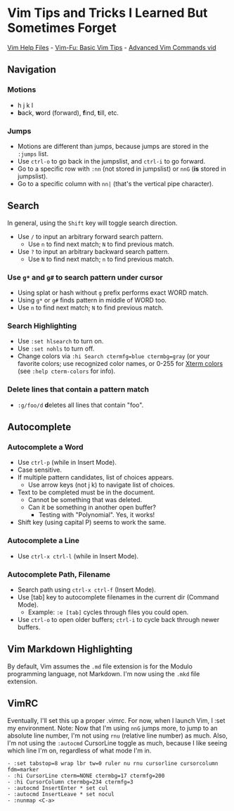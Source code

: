 # Vim Tips and Tricks I Learned But Sometimes Forget

[Vim Help Files](http://vimhelp.appspot.com/) -
[Vim-Fu: Basic Vim Tips](http://bencrowder.net/files/vim-fu/) -
[Advanced Vim Commands vid](https://www.youtube.com/watch?v=1alWK5ByNMc)

## Navigation

### Motions
- h j k l
- **b**ack, **w**ord (forward), **f**ind, **t**ill, etc.

### Jumps
- Motions are different than jumps, because jumps are stored in the `:jumps` list.
- Use `ctrl-o` to go back in the jumpslist, and `ctrl-i` to go forward.
- Go to a specific row with `:nn` (not stored in jumpslist) or `nnG` (**is** stored in jumpslist).
- Go to a specific column with `nn|` (that's the vertical pipe character).

## Search
In general, using the `Shift` key will toggle search direction.

- Use `/` to input an arbitrary forward search pattern.
	- Use `n` to find next match; `N` to find previous match.
- Use `?` to input an arbitrary backward search pattern.
	- Use `N` to find next match; `n` to find previous match.

### Use `g*` and `g#` to search pattern under cursor
- Using splat or hash without `g` prefix performs exact WORD match.
- Using `g*` or `g#` finds pattern in middle of WORD too.
- Use `n` to find next match; `N` to find previous match.

### Search Highlighting

- Use `:set hlsearch` to turn on.
- Use `:set nohls` to turn off.
- Change colors via `:hi Search ctermfg=blue ctermbg=gray` (or your favorite colors; use recognized color names, or 0-255 for [Xterm colors](https://jonasjacek.github.io/colors/) (see `:help cterm-colors` for info).

### Delete lines that contain a pattern match

- `:g/foo/d` **d**eletes all lines that contain "foo".


## Autocomplete
### Autocomplete a Word

- Use `ctrl-p` (while in Insert Mode).
- Case sensitive.
- If multiple pattern candidates, list of choices appears.
	- Use arrow keys (not j k) to navigate list of choices.
- Text to be completed must be in the document.
	- Cannot be something that was deleted.
	- Can it be something in another open buffer?
		- Testing with "Polynomial".  Yes, it works!
- Shift key (using capital P) seems to work the same.


### Autocomplete a Line

- Use `ctrl-x ctrl-l` (while in Insert Mode).


### Autocomplete Path, Filename

- Search path using `ctrl-x ctrl-f` (Insert Mode).
- Use [tab] key to autocomplete filenames in the current dir (Command Mode).
	- Example:  `:e [tab]` cycles through files you could open.
- Use `ctrl-o` to open older buffers; `ctrl-i` to cycle back through newer buffers.	



## Vim Markdown Highlighting

By default, Vim assumes the `.md` file extension is for the Modulo programming language, not Markdown.  I'm now using the `.mkd` file extension.



## VimRC

Eventually, I'll set this up a proper .vimrc.  For now, when I launch Vim, I :set my environment.  Note: Now that I'm using `nnG` jumps more, to jump to an absolute line number, I'm not using `rnu` (relative line number) as much.  Also, I'm not using the `:autocmd` CursorLine toggle as much, because I like seeing which line I'm on, regardless of what mode I'm in.

	- :set tabstop=8 wrap lbr tw=0 ruler nu rnu cursorline cursorcolumn fdm=marker 
	- :hi CursorLine cterm=NONE ctermbg=17 ctermfg=200
	- :hi CursorColumn ctermbg=234 ctermfg=3
	- :autocmd InsertEnter * set cul
	- :autocmd InsertLeave * set nocul
	- :nunmap <C-a>


